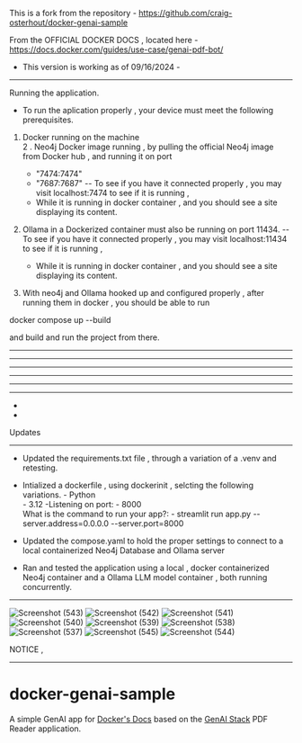 

This is a fork from the repository  - https://github.com/craig-osterhout/docker-genai-sample

From the OFFICIAL DOCKER DOCS  , located here  - https://docs.docker.com/guides/use-case/genai-pdf-bot/

- This version is working as of  09/16/2024 - 




------------------------------------

Running the application. 


- To run the aplication properly , your device must meet the following prerequisites. 

 1. Docker running on the machine  
 2 . Neo4j Docker image running , by pulling the official Neo4j image from Docker hub  , and running it on port
      - "7474:7474"
      - "7687:7687"
  -- To see if you have it connected properly , you may visit localhost:7474 to see if it is running , 
      - While it is running in docker container , and you should see a site displaying its content. 
3. Ollama in a Dockerized container must also be running on port 11434. 
  -- To see if you have it connected properly , you may visit localhost:11434 to see if it is running , 
      - While it is running in docker container , and you should see a site displaying its content. 



4. With neo4j and Ollama hooked up and configured properly , after running them in docker , 
  you should be able to run  

docker compose up --build    

and build and run the project from there. 




---------------------------------------------------------------
-----------------------------------------------
-------------------------------
-----------------
-----------
----
-
-



Updates 
_____________________________________________________________________________

- Updated the requirements.txt file  , through a variation of a .venv and retesting. 

- Intialized a dockerfile , using dockerinit ,   selcting the following variations. 
		- Python 	
		- 3.12 
           	-Listening on port: - 8000		
 What is the command to run your app?: -  streamlit run app.py --server.address=0.0.0.0 --server.port=8000 

- Updated the compose.yaml to hold the proper settings to connect to a local containerized Neo4j Database and Ollama server


- Ran and tested the application using a local , 
	docker containerized Neo4j container and a Ollama LLM model container , both running concurrently.
--------------------------------------------------------------------------------------------------------------------


![Screenshot (543)](https://github.com/user-attachments/assets/62942ff2-793b-40d7-8920-f72e233964a6)
![Screenshot (542)](https://github.com/user-attachments/assets/c3c676bf-7c74-4f3d-89d8-765d6b5ddba8)
![Screenshot (541)](https://github.com/user-attachments/assets/1cae76ea-8116-4ba7-820e-465d26721473)
![Screenshot (540)](https://github.com/user-attachments/assets/bfdb3d10-b070-491b-a590-ae5e6574ade2)
![Screenshot (539)](https://github.com/user-attachments/assets/f549fcb9-a72e-444e-bb7c-2d6bb24aa536)
![Screenshot (538)](https://github.com/user-attachments/assets/782bfca8-3d76-414a-a812-fa13e032c315)
![Screenshot (537)](https://github.com/user-attachments/assets/654641b2-9c76-498e-8398-2a1458102a43)
![Screenshot (545)](https://github.com/user-attachments/assets/dcc34c0d-e650-454e-a62e-9aef9b6b1480)
![Screenshot (544)](https://github.com/user-attachments/assets/1bc98a89-37f2-47d7-a9bb-4b701942e501)





 NOTICE  , 







----------------------------------------------------------------------------------------
# docker-genai-sample

A simple GenAI app for [Docker's Docs](https://docs.docker.com/) based on the [GenAI Stack](https://github.com/docker/genai-stack) PDF Reader application.

